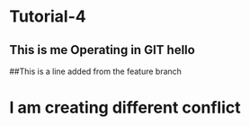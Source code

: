 # Tutorial-4


## This is me Operating in GIT hello
##This is a line added from the feature branch
# I am creating different conflict
